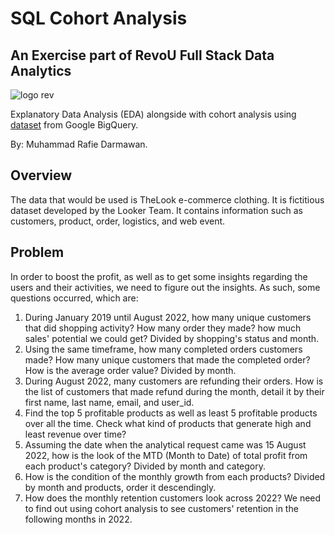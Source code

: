 # SQL Cohort Analysis

## An Exercise part of RevoU Full Stack Data Analytics
![logo rev](https://github.com/rafiedrmwn/sql-cohort-analysis/assets/163059751/5b78183b-9a94-47b2-837a-1e86b03f7d52)

Explanatory Data Analysis (EDA) alongside with cohort analysis using [dataset](https://console.cloud.google.com/marketplace/product/bigquery-public-data/thelook-ecommerce?q=search&referrer=search&project=sincere-torch-350709) from Google BigQuery. 

By: Muhammad Rafie Darmawan.

## Overview
The data that would be used is TheLook e-commerce clothing. It is fictitious dataset developed by the Looker Team. It contains information such as customers, product, order, logistics, and web event.

## Problem
In order to boost the profit, as well as to get some insights regarding the users and their activities, we need to figure out the insights. As such, some questions occurred, which are:
1. During January 2019 until August 2022, how many unique customers that did shopping activity? How many order they made? how much sales' potential we could get? Divided by shopping's status and month.
2. Using the same timeframe, how many completed orders customers made? How many unique customers that made the completed order? How is the average order value? Divided by month.
3. During August 2022, many customers are refunding their orders. How is the list of customers that made refund during the month, detail it by their first name, last name, email, and user_id.
4. Find the top 5 profitable products as well as least 5 profitable products over all the time. Check what kind of products that generate high and least revenue over time?
5. Assuming the date when the analytical request came was 15 August 2022, how is the look of the MTD (Month to Date) of total profit from each product's category? Divided by month and category.
6. How is the condition of the monthly growth from each products? Divided by month and products, order it descendingly.
7. How does the monthly retention customers look across 2022? We need to find out using cohort analysis to see customers' retention in the following months in 2022.

